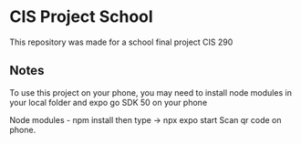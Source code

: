 # CIS Project School
This repository was made for a school final project CIS 290

## Notes
To use this project on your phone, you may need to install node modules in your local folder and expo go SDK 50 on your phone

Node modules - npm install
then type -> npx expo start
Scan qr code on phone.



